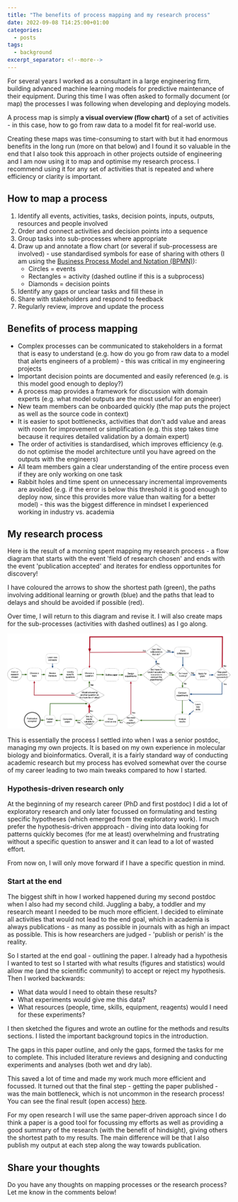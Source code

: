 ```yaml
---
title: "The benefits of process mapping and my research process"
date: 2022-09-08 T14:25:00+01:00
categories:
  - posts
tags:
  - background
excerpt_separator: <!--more-->
---
```


For several years I worked as a consultant in a large engineering firm, building advanced machine learning models for predictive maintenance of their equipment. During this time I was often asked to formally document (or map) the processes I was following when developing and deploying models. 

A process map is simply **a visual overview (flow chart)** of a set of activities - in this case, how to go from raw data to a model fit for real-world use. 

Creating these maps was time-consuming to start with but it had enormous benefits in the long run (more on that below) and I found it so valuable in the end that I also took this approach in other projects outside of engineering and I am now using it to map and optimise my research process. I recommend using it for any set of activities that is repeated and where efficiency or clarity is important.

## How to map a process
1. Identify all events, activities, tasks, decision points, inputs, outputs, resources and people involved
2. Order and connect activities and decision points into a sequence
3. Group tasks into sub-processes where appropriate
4. Draw up and annotate a flow chart (or several if sub-processess are involved) - use standardised symbols for ease of sharing with others (I am using the [Business Process Model and Notation (BPMN)][bpmn]):
   - Circles = events
   - Rectangles = activity (dashed outline if this is a subprocess)
   - Diamonds = decision points
5. Identify any gaps or unclear tasks and fill these in
6. Share with stakeholders and respond to feedback
7. Regularly review, improve and update the process

## Benefits of process mapping
- Complex processes can be communicated to stakeholders in a format that is easy to understand (e.g. how do you go from raw data to a model that alerts engineers of a problem) - this was critical in my engineering projects
- Important decision points are documented and easily referenced (e.g. is this model good enough to deploy?)
- A process map provides a framework for discussion with domain experts (e.g. what model outputs are the most useful for an engineer)
- New team members can be onboarded quickly (the map puts the project as well as the source code in context)
- It is easier to spot bottlenecks, activities that don't add value and areas with room for improvement or simplification (e.g. this step takes time because it requires detailed validation by a domain expert)
- The order of activities is standardised, which improves efficiency (e.g. do not optimise the model architecture until you have agreed on the outputs with the engineers)
- All team members gain a clear understanding of the entire process even if they are only working on one task
- Rabbit holes and time spent on unnecessary incremental improvements are avoided (e.g. if the error is below this threshold it is good enough to deploy now, since this provides more value than waiting for a better model) - this was the biggest difference in mindset I experienced working in industry vs. academia

## My research process

Here is the result of a morning spent mapping my research process - a flow diagram that starts with the event 'field of research chosen' and ends with the event 'publication accepted' and iterates for endless opportunites for discovery!

I have coloured the arrows to show the shortest path (green), the paths involving additional learning or growth (blue) and the paths that lead to delays and should be avoided if possible (red).

Over time, I will return to this diagram and revise it. I will also create maps for the sub-processes (activities with dashed outlines) as I go along.

![My research process](/assets/images/process-research.jpg)

This is essentially the process I settled into when I was a senior postdoc, managing my own projects. It is based on my own experience in molecular biology and bioinformatics. Overall, it is a fairly standard way of conducting academic research but my process has evolved somewhat over the course of my career leading to two main tweaks compared to how I started.

###  Hypothesis-driven research only

At the beginning of my research career (PhD and first postdoc) I did a lot of exploratory research and only later focussed on formulating and testing specific hypotheses (which emerged from the exploratory work). I much prefer the hypothesis-driven appproach - diving into data looking for patterns quickly becomes (for me at least) overwhelming and frustrating without a specific question to answer and it can lead to a lot of wasted effort. 

From now on, I will only move forward if I have a specific question in mind. 

### Start at the end
The biggest shift in how I worked happened during my second postdoc when I also had my second child. Juggling a baby, a toddler and my research meant I needed to be much more efficient. I decided to eliminate all activities that would not lead to the end goal, which in academia is always publications - as many as possible in journals with as high an impact as possible. This is how researchers are judged - 'publish or perish' is the reality.

So I started at the end goal - outlining the paper. I already had a hypothesis I wanted to test so I started with what results (figures and statistics) would allow me (and the scientific community) to accept or reject my hypothesis. Then I worked backwards:
- What data would I need to obtain these results?
- What experiments would give me this data?
- What resources (people, time, skills, equipment, reagents) would I need for these experiments?

I then sketched the figures and wrote an outline for the methods and results sections. I listed the important background topics in the introduction. 

The gaps in this paper outline, and only the gaps, formed the tasks for me to complete. This included literature reviews and designing and conducting experiments and analyses (both wet and dry lab). 

This saved a lot of time and made my work much more efficient and focussed. It turned out that the final step - getting the paper published - was the main bottleneck, which is not uncommon in the research process! You can see the final result (open access) [here][pub-oiko-mtor].

For my open research I will use the same paper-driven approach since I do think a paper is a good tool for focussing my efforts as well as providing a good summary of the research (with the benefit of hindsight), giving others the shortest path to my results. The main difference will be that I also publish my output at each step along the way towards publication.

## Share your thoughts
Do you have any thoughts on mapping processes or the research process? Let me know in the comments below!

[bpmn]: https://www.bpmnquickguide.com/view-bpmn-quick-guide/
[pub-oiko-mtor]: https://bmcgenomics.biomedcentral.com/articles/10.1186/s12864-019-6277-x